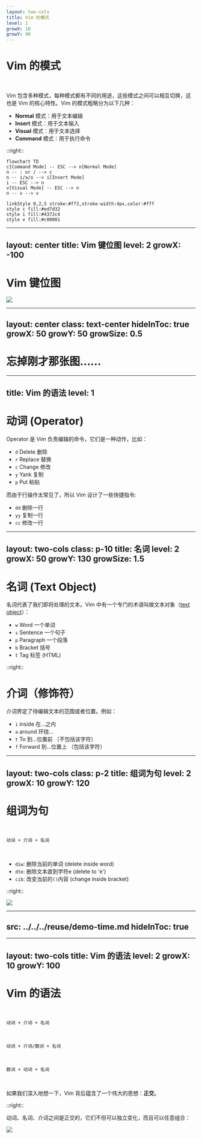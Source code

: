 ```yaml
---
layout: two-cols
title: Vim 的模式
level: 1
growX: 10
growY: 90
---
```


# Vim 的模式

<br>

Vim 包含多种模式，每种模式都有不同的用途，这些模式之间可以相互切换，这也是 Vim 的核心特性。Vim 的模式粗略分为以下几种：

- **Normal** 模式：用于文本编辑
- **Insert** 模式：用于文本输入
- **Visual** 模式：用于文本选择
- **Command** 模式：用于执行命令

::right::

<div class="ml-20 mt-20">

<!-- <img src="/vim-mode.png" class="w-100" /> -->
  
```mermaid {theme: 'dark', scale: 1.0}
flowchart TD
c[Command Mode] -- ESC --> n[Normal Mode]
n -- : or / --> c
n -- i/a/o --> i[Insert Mode]
i -- ESC --> n
v[Visual Mode] -- ESC --> n
n -- v --> v

linkStyle 0,2,5 stroke:#ff3,stroke-width:4px,color:#fff
style c fill:#ed7d32
style i fill:#4372c4
style v fill:#c00001

```

</div>

<!--

Vim 的哲学之一是「快速编辑文本」，这是 Vim 的核心理念，也是 Vim 的设计目标。Vim 的设计者 Bram Moolenaar 一直坚持这个哲学，他认为 Vim 的设计应该是简单的且高效的。

「模式」是 Vim 中最重要的概念，Vim 为每种模式赋予了一种场景，根据不同的场景，切换到不同的模式，让我们能够专注于当前的任务，并迅速处理。有很多人说过 Vim 的编辑模式，容易让人进入「心流」的状态，想必这就是专注的魅力。

-->

---
layout: center
title: Vim 键位图
level: 2
growX: -100
---

# Vim 键位图

<img src="/vi-vim-cheat-sheet.gif" class="w-160" />

<!--

看似很复杂，实则一点也不简单……

-->

---
layout: center
class: text-center
hideInToc: true
growX: 50
growY: 50
growSize: 0.5
---

# 忘掉刚才那张图……

<!--

估计你也没记住……

-->

---
title: Vim 的语法
level: 1
---

# 动词 (Operator)

Operator 是 Vim 负责编辑的命令，它们是一种动作，比如：

- `d` Delete 删除
- `r` Replace 替换
- `c` Change 修改
- `y` Yank 复制
- `p` Put 粘贴


而由于行操作太常见了，所以 Vim 设计了一些快捷指令:

- `dd` 删除一行
- `yy` 复制一行
- `cc` 修改一行

<!--

很多人都尝试要学习过 Vim，但是却被 Vim 那琳琅满目的快捷键所吓退，但是我想说它的快捷键并不复杂。

-->

---
layout: two-cols
class: p-10
title: 名词
level: 2
growX: 50
growY: 130
growSize: 1.5
---

# 名词 (Text Object)

名词代表了我们即将处理的文本。Vim 中有一个专门的术语叫做文本对象（[text object](https://vimhelp.org/motion.txt.html#object-select)）：

- `w` Word 一个单词
- `s` Sentence 一个句子
- `p` Paragraph 一个段落
- `b` Bracket 括号
- `t` Tag 标签 (HTML)

::right::

<v-click>

# 介词（修饰符）

介词界定了待编辑文本的范围或者位置。例如：

- `i` inside 在...之内
- `a` around 环绕...
- `t` To 到...位置前 （不包括该字符）
- `f` Forward 到...位置上 （包括该字符）

</v-click>

---
layout: two-cols
class: p-2
title: 组词为句
level: 2
growX: 10
growY: 120
---

# 组词为句

<br>

```
动词 + 介词 + 名词
```

<br>

- `diw`: 删除当前的单词 (delete inside word)
- `dte`: 删除文本直到字符e (delete to 'e')
- `cib`: 改变当前的`()`内容 (change inside bracket)


::right::

<img src="/vim-demo.gif" class="mt-20" />

---
src: ../../../reuse/demo-time.md
hideInToc: true
---

---
layout: two-cols
title: Vim 的语法
level: 2
growX: 10
growY: 100
---

# Vim 的语法

<br>

```
动词 + 介词 + 名词
```

<br>

```
动词 + 介词/数词 + 名词
```

<br>

```
数词 + 动词 + 名词
```

<br>

<v-click>

如果我们深入地想一下，Vim 背后蕴含了一个伟大的思想：**正交**。

</v-click>

::right::

<v-click>

<div class="ml-10 mt-20">

动词、名词、介词之间是正交的，它们不但可以独立变化，而且可以任意组合：

<img src="/vim-orthogonality.png" class="w-100" />

</div>

</v-click>

<!--

正是有各种各样内置的、定制的命令，我们可以看到那些 Vim 大神们双手在键盘中上下翻飞，屏幕上的代码如同魔术一般变换，让人叹为观止。

-->
